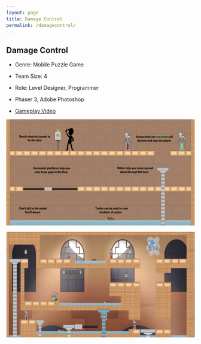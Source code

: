 ```yaml
---
layout: page
title: Damage Control
permalink: /damagecontrol/
---
```




## Damage Control

 - Genre: Mobile Puzzle Game

 - Team Size: 4

 - Role: Level Designer, Programmer

 - Phaser 3, Adobe Photoshop

 - [Gameplay Video](https://www.youtube.com/watch?v=oPe8F7txhFM&feature=youtu.be)

 ![](./img/DC.png)

 ![](./img/DC2.png)